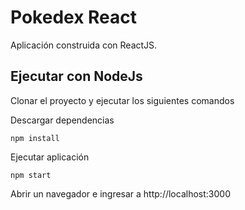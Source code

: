 
# Pokedex React


Aplicación construida con ReactJS.


## Ejecutar con NodeJs

Clonar el proyecto y ejecutar los siguientes comandos

Descargar dependencias

```shell
npm install
```

Ejecutar aplicación

```shell
npm start
```


Abrir un navegador e ingresar a http://localhost:3000
